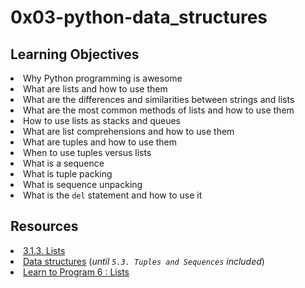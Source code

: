 # 0x03-python-data_structures

## Learning Objectives
<li>Why Python programming is awesome</li>
<li>What are lists and how to use them</li>
<li>What are the differences and similarities between strings and lists</li>
<li>What are the most common methods of lists and how to use them</li>
<li>How to use lists as stacks and queues</li>
<li>What are list comprehensions and how to use them</li>
<li>What are tuples and how to use them</li>
<li>When to use tuples versus lists</li>
<li>What is a sequence</li>
<li>What is tuple packing</li>
<li>What is sequence unpacking</li>
<li>What is the <code>del</code> statement and how to use it</li>

## Resources
<li><a href="/rltoken/VarQbHxfmbnpGnaGp3Nb_A" target="_blank" title="3.1.3. Lists">3.1.3. Lists</a> </li>
<li><a href="/rltoken/2aa8Mp-V2eSieGeX3OX8yQ" target="_blank" title="Data structures">Data structures</a> (<em>until <code>5.3. Tuples and Sequences</code> included</em>)</li>
<li><a href="/rltoken/BX2_CuHj1sq4eYGiXbCYSg" target="_blank" title="Learn to Program 6 : Lists">Learn to Program 6 : Lists</a> </li>

